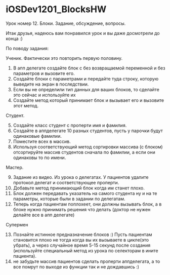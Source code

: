 # iOSDev1201_BlocksHW

Урок номер 12. Блоки. Задание, обсуждение, вопросы.

Итак друзья, надеюсь вам понравился урок и вы даже досмотрели до конца :)

По поводу задания:

Ученик. Фактически это повторить первую половину.

1. В апп делегате создайте блок с без возвращаемой переменной и без параметров и вызовите его.
2. Создайте блоки с параметрами и передайте туда строку, которую выведите на экран в последствии.
3. Если вы не определили тип данных для ваших блоков, то сделайте это сейчас и используйте их
4. Создайте метод который принимает блок и вызывает его и вызовите этот метод.

Студент.

5. Создайте класс студент с проперти имя и фамилия.
6. Создайте в аппделегате 10 разных студентов, пусть у парочки будут одинаковые фамилии.
7. Поместите всех в массив.
8. Используя соответствующий метод сортировки массива (с блоком) отсортируйте массив студентов сначала по фамилии, а если они одинаковы то по имени.

Мастер.

9. Задание из видео. Из урока о делегатах. У пациентов удалите протокол делегат и соответствующее проперти.
10. Добавьте метод принимающий блок когда им станет плохо.
11. Блок должен передавать указатель на самого студента ну и на те параметры, которые были в задании по делегатам.
12. Теперь когда пациентам поплохеет, они должны вызывать блок, а в блоке нужно принимать решения что делать (доктор не нужен делайте все в апп делегате)

Супермен

13. Познайте истинное предназначение блоков :) Пусть пациентам становится плохо не тогда когда вы их вызываете в цикле(это убрать), а через случайное время 5-15 секунд после создания (используйте специальный метод из урока по селекторам в ините пациента).
14. не забудьте массив пациентов сделать проперти аппделегата, а то все помрут по выходе из функции так и не дождавшись :)
